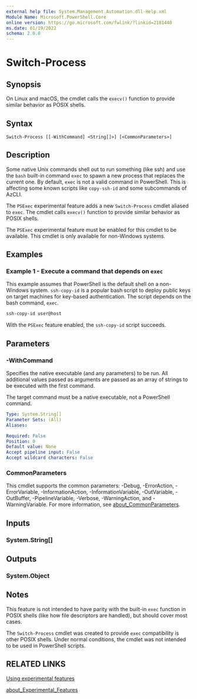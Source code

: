 ```yaml
---
external help file: System.Management.Automation.dll-Help.xml
Module Name: Microsoft.PowerShell.Core
online version: https://go.microsoft.com/fwlink/?linkid=2181448
ms.date: 01/19/2022
schema: 2.0.0
---
```


# Switch-Process

## Synopsis
On Linux and macOS, the cmdlet calls the `execv()` function to provide similar behavior as POSIX
shells.

## Syntax

```
Switch-Process [[-WithCommand] <String[]>] [<CommonParameters>]
```

## Description

Some native Unix commands shell out to run something (like ssh) and use the `bash` built-in command
`exec` to spawn a new process that replaces the current one. By default, `exec` is not a valid
command in PowerShell. This is affecting some known scripts like `copy-ssh-id` and some subcommands
of AzCLI.

The `PSExec` experimental feature adds a new `Switch-Process` cmdlet aliased to `exec`. The cmdlet
calls `execv()` function to provide similar behavior as POSIX shells.

The `PSExec` experimental feature must be enabled for this cmdlet to be available. This cmdlet is
only available for non-Windows systems.

## Examples

### Example 1 - Execute a command that depends on `exec`

This example assumes that PowerShell is the default shell on a non-Windows system. `ssh-copy-id` is
a popular bash script to deploy public keys on target machines for key-based authentication. The
script depends on the bash command, `exec`.

```powershell
ssh-copy-id user@host
```

With the `PSExec` feature enabled, the `ssh-copy-id` script succeeds.

## Parameters

### -WithCommand

Specifies the native executable (and any parameters) to be run. All additional values passed as
arguments are passed as an array of strings to be executed with the first command.

The target command must be a native executable, not a PowerShell command.

```yaml
Type: System.String[]
Parameter Sets: (All)
Aliases:

Required: False
Position: 0
Default value: None
Accept pipeline input: False
Accept wildcard characters: False
```

### CommonParameters

This cmdlet supports the common parameters: -Debug, -ErrorAction, -ErrorVariable,
-InformationAction, -InformationVariable, -OutVariable, -OutBuffer, -PipelineVariable, -Verbose,
-WarningAction, and -WarningVariable. For more information, see
[about_CommonParameters](http://go.microsoft.com/fwlink/?LinkID=113216).

## Inputs

### System.String[]

## Outputs

### System.Object

## Notes

This feature is not intended to have parity with the built-in `exec` function in POSIX shells (like
how file descriptors are handled), but should cover most cases.

The `Switch-Process` cmdlet was created to provide `exec` compatibility is other POSIX shells. Under
normal conditions, the cmdlet was not intended to be used in PowerShell scripts.

## RELATED LINKS

[Using experimental features](/powershell/scripting/learn/experimental-features)

[about_Experimental_Features](/powershell/module/Microsoft.PowerShell.Core/About/about_Experimental_Features)
